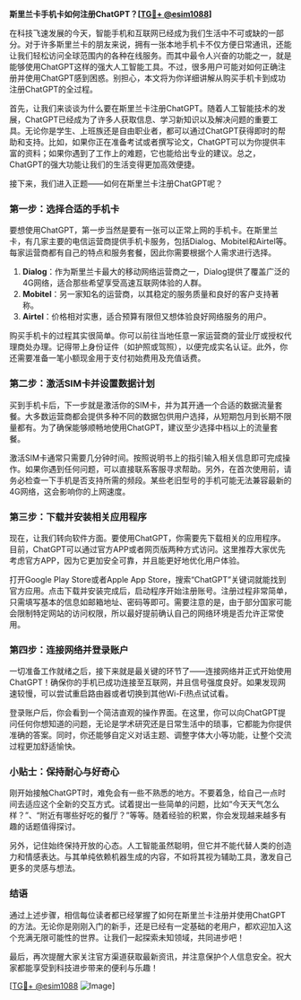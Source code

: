 **斯里兰卡手机卡如何注册ChatGPT？[[TG💪+ @esim1088](https://t.me/s/esim1088)]**

在科技飞速发展的今天，智能手机和互联网已经成为我们生活中不可或缺的一部分。对于许多斯里兰卡的朋友来说，拥有一张本地手机卡不仅方便日常通讯，还能让我们轻松访问全球范围内的各种在线服务。而其中最令人兴奋的功能之一，就是能够使用ChatGPT这样的强大人工智能工具。不过，很多用户可能对如何正确注册并使用ChatGPT感到困惑。别担心，本文将为你详细讲解从购买手机卡到成功注册ChatGPT的全过程。

首先，让我们来谈谈为什么要在斯里兰卡注册ChatGPT。随着人工智能技术的发展，ChatGPT已经成为了许多人获取信息、学习新知识以及解决问题的重要工具。无论你是学生、上班族还是自由职业者，都可以通过ChatGPT获得即时的帮助和支持。比如，如果你正在准备考试或者撰写论文，ChatGPT可以为你提供丰富的资料；如果你遇到了工作上的难题，它也能给出专业的建议。总之，ChatGPT的强大功能让我们的生活变得更加高效便捷。

接下来，我们进入正题——如何在斯里兰卡注册ChatGPT呢？

### 第一步：选择合适的手机卡

要想使用ChatGPT，第一步当然是要有一张可以正常上网的手机卡。在斯里兰卡，有几家主要的电信运营商提供手机卡服务，包括Dialog、Mobitel和Airtel等。每家运营商都有自己的特点和服务套餐，因此你需要根据个人需求进行选择。

1. **Dialog**：作为斯里兰卡最大的移动网络运营商之一，Dialog提供了覆盖广泛的4G网络，适合那些希望享受高速互联网体验的人群。
2. **Mobitel**：另一家知名的运营商，以其稳定的服务质量和良好的客户支持著称。
3. **Airtel**：价格相对实惠，适合预算有限但又想体验良好网络服务的用户。

购买手机卡的过程其实很简单。你可以前往当地任意一家运营商的营业厅或授权代理商处办理。记得带上身份证件（如护照或驾照），以便完成实名认证。此外，你还需要准备一笔小额现金用于支付初始费用及充值话费。

### 第二步：激活SIM卡并设置数据计划

买到手机卡后，下一步就是激活你的SIM卡，并为其开通一个合适的数据流量套餐。大多数运营商都会提供多种不同的数据包供用户选择，从短期包月到长期不限量都有。为了确保能够顺畅地使用ChatGPT，建议至少选择中档以上的流量套餐。

激活SIM卡通常只需要几分钟时间。按照说明书上的指引输入相关信息即可完成操作。如果你遇到任何问题，可以直接联系客服寻求帮助。另外，在首次使用前，请务必检查一下手机是否支持所需的频段。某些老旧型号的手机可能无法兼容最新的4G网络，这会影响你的上网速度。

### 第三步：下载并安装相关应用程序

现在，让我们转向软件方面。要使用ChatGPT，你需要先下载相关的应用程序。目前，ChatGPT可以通过官方APP或者网页版两种方式访问。这里推荐大家优先考虑官方APP，因为它更加安全可靠，并且能更好地优化用户体验。

打开Google Play Store或者Apple App Store，搜索“ChatGPT”关键词就能找到官方应用。点击下载并安装完成后，启动程序开始注册账号。注册过程非常简单，只需填写基本的信息如邮箱地址、密码等即可。需要注意的是，由于部分国家可能会限制特定网站的访问权限，所以最好提前确认自己的网络环境是否允许正常使用。

### 第四步：连接网络并登录账户

一切准备工作就绪之后，接下来就是最关键的环节了——连接网络并正式开始使用ChatGPT！确保你的手机已成功连接至互联网，并且信号强度良好。如果发现网速较慢，可以尝试重启路由器或者切换到其他Wi-Fi热点试试看。

登录账户后，你会看到一个简洁直观的操作界面。在这里，你可以向ChatGPT提问任何你想知道的问题，无论是学术研究还是日常生活中的琐事，它都能为你提供准确的答案。同时，你还能够自定义对话主题、调整字体大小等功能，让整个交流过程更加舒适愉快。

### 小贴士：保持耐心与好奇心

刚开始接触ChatGPT时，难免会有一些不熟悉的地方。不要着急，给自己一点时间去适应这个全新的交互方式。试着提出一些简单的问题，比如“今天天气怎么样？”、“附近有哪些好吃的餐厅？”等等。随着经验的积累，你会发现越来越多有趣的话题值得探讨。

另外，记住始终保持开放的心态。人工智能虽然聪明，但它并不能代替人类的创造力和情感表达。与其单纯依赖机器生成的内容，不如将其视为辅助工具，激发自己更多的灵感与想法。

### 结语

通过上述步骤，相信每位读者都已经掌握了如何在斯里兰卡注册并使用ChatGPT的方法。无论你是刚刚入门的新手，还是已经有一定基础的老用户，都欢迎加入这个充满无限可能性的世界。让我们一起探索未知领域，共同进步吧！

最后，再次提醒大家关注官方渠道获取最新资讯，并注意保护个人信息安全。祝大家都能享受到科技进步带来的便利与乐趣！

[[TG💪+ @esim1088](https://t.me/s/esim1088) ![Image](https://i.postimg.cc/4NQfJmqS/Snipaste-2025-05-13-00-14-12.png)]